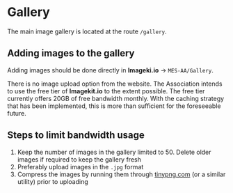 # Gallery

The main image gallery is located at the route `/gallery`.

## **Adding images to the gallery**

Adding images should be done directly in **Imageki.io** -> `MES-AA/Gallery`.

There is no image upload option from the website. The Association intends to use the free tier of **Imagekit.io** to the extent possible. The free tier currently offers 20GB of free bandwidth monthly. With the caching strategy that has been implemented, this is more than sufficient for the foreseeable future.

## **Steps to limit bandwidth usage**

1. Keep the number of images in the gallery limited to 50. Delete older images if required to keep the gallery fresh
2. Preferably upload images in the `.jpg` format
3. Compress the images by running them through [tinypng.com](https://tinypng.com/) (or a similar utility) prior to uploading
